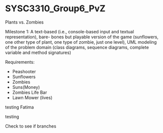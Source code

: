 # SYSC3310_Group6_PvZ

Plants vs. Zombies

Milestone 1: A text-based (i.e., console-based input and textual representation), bare- bones but playable version of the game (sunflowers, one other type of plant, one type of zombie, just one level), UML modeling of the problem domain (class diagrams, sequence diagrams, complete variable and method signatures)

 Requirements:
 
 - Peashooter
 - Sunflowers
 - Zombies
 - Suns(Money)
 - Zombies Life Bar 
 - Lawn Mower (lives)

testing Fatima

testing

Check to see if branches 

